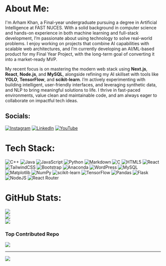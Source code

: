 # About Me:
I'm Arham Khan, a Final-year undergraduate pursuing a degree in Artificial Intelligence at FAST NUCES. With a solid background in computer science and hands-on experience in both machine learning and full-stack development, I’m passionate about using technology to solve real-world problems. I enjoy working on projects that combine AI capabilities with scalable web architectures, and I’m currently developing an AI/ML-based product for my Final Year Project, with the long-term goal of converting it into a market-ready MVP.

My recent focus is on mastering the modern web stack using **Next.js**, **React**, **Node.js**, and **MySQL**, alongside refining my AI skillset with tools like **YOLO**, **TensorFlow**, and **scikit-learn**. I’m actively experimenting with building intelligent, user-friendly interfaces, and leveraging synthetic data, and NLP to bring meaningful solutions to life. I thrive in fast-paced environments, value clean and maintainable code, and am always eager to collaborate on impactful tech ideas.


## Socials:
[![Instagram](https://img.shields.io/badge/Instagram-%23E4405F.svg?logo=Instagram&logoColor=white)](https://instagram.com/arhamh.k) [![LinkedIn](https://img.shields.io/badge/LinkedIn-%230077B5.svg?logo=linkedin&logoColor=white)](https://linkedin.com/in/arhamkhxn) [![YouTube](https://img.shields.io/youtube/channel/views/UCpgIF3AN5N598W1Abovkuug?style=for-the-badge&logo=YouTube&logoColor=red)](https://www.youtube.com/@mindovermegabytes)

# Tech Stack:
![C++](https://img.shields.io/badge/c++-%2300599C.svg?style=for-the-badge&logo=c%2B%2B&logoColor=white) ![Java](https://img.shields.io/badge/java-%23ED8B00.svg?style=for-the-badge&logo=openjdk&logoColor=white) ![JavaScript](https://img.shields.io/badge/javascript-%23323330.svg?style=for-the-badge&logo=javascript&logoColor=%23F7DF1E) ![Python](https://img.shields.io/badge/python-3670A0?style=for-the-badge&logo=python&logoColor=ffdd54) ![Markdown](https://img.shields.io/badge/markdown-%23000000.svg?style=for-the-badge&logo=markdown&logoColor=white) ![C](https://img.shields.io/badge/c-%2300599C.svg?style=for-the-badge&logo=c&logoColor=white) ![HTML5](https://img.shields.io/badge/html5-%23E34F26.svg?style=for-the-badge&logo=html5&logoColor=white) ![React](https://img.shields.io/badge/react-%2320232a.svg?style=for-the-badge&logo=react&logoColor=%2361DAFB) ![TailwindCSS](https://img.shields.io/badge/tailwindcss-%2338B2AC.svg?style=for-the-badge&logo=tailwind-css&logoColor=white) ![Bootstrap](https://img.shields.io/badge/bootstrap-%238511FA.svg?style=for-the-badge&logo=bootstrap&logoColor=white) ![Anaconda](https://img.shields.io/badge/Anaconda-%2344A833.svg?style=for-the-badge&logo=anaconda&logoColor=white) ![WordPress](https://img.shields.io/badge/WordPress-%23117AC9.svg?style=for-the-badge&logo=WordPress&logoColor=white) ![MySQL](https://img.shields.io/badge/mysql-4479A1.svg?style=for-the-badge&logo=mysql&logoColor=white) ![Matplotlib](https://img.shields.io/badge/Matplotlib-%23ffffff.svg?style=for-the-badge&logo=Matplotlib&logoColor=black) ![NumPy](https://img.shields.io/badge/numpy-%23013243.svg?style=for-the-badge&logo=numpy&logoColor=white) ![scikit-learn](https://img.shields.io/badge/scikit--learn-%23F7931E.svg?style=for-the-badge&logo=scikit-learn&logoColor=white) ![TensorFlow](https://img.shields.io/badge/TensorFlow-%23FF6F00.svg?style=for-the-badge&logo=TensorFlow&logoColor=white) ![Pandas](https://img.shields.io/badge/pandas-%23150458.svg?style=for-the-badge&logo=pandas&logoColor=white) ![Flask](https://img.shields.io/badge/flask-%23000.svg?style=for-the-badge&logo=flask&logoColor=white) ![NodeJS](https://img.shields.io/badge/node.js-6DA55F?style=for-the-badge&logo=node.js&logoColor=white) ![React Router](https://img.shields.io/badge/React_Router-CA4245?style=for-the-badge&logo=react-router&logoColor=white)
# GitHub Stats:
![](https://github-readme-stats.vercel.app/api?username=arham2003&theme=dark&hide_border=false&include_all_commits=false&count_private=false)<br/>
![](https://github-readme-streak-stats.herokuapp.com/?user=arham2003&theme=dark&hide_border=false)<br/>
![](https://github-readme-stats.vercel.app/api/top-langs/?username=arham2003&theme=dark&hide_border=false&include_all_commits=false&count_private=false&layout=compact)

### Top Contributed Repo
![](https://github-contributor-stats.vercel.app/api?username=arham2003&limit=5&theme=dark&combine_all_yearly_contributions=true)

---
[![](https://visitcount.itsvg.in/api?id=arham2003&icon=0&color=7)](https://visitcount.itsvg.in)
